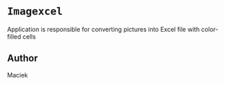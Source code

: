 # `Imagexcel`
Application is responsible for converting pictures into Excel file with color-filled cells

## Author
Maciek

